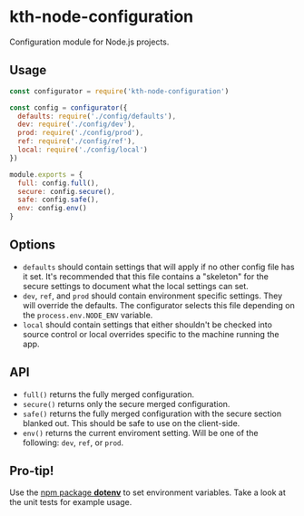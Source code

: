 # kth-node-configuration

Configuration module for Node.js projects.

## Usage

```javascript
const configurator = require('kth-node-configuration')

const config = configurator({
  defaults: require('./config/defaults'),
  dev: require('./config/dev'),
  prod: require('./config/prod'),
  ref: require('./config/ref'),
  local: require('./config/local')
})

module.exports = {
  full: config.full(),
  secure: config.secure(),
  safe: config.safe(),
  env: config.env()
}
```

## Options

- `defaults` should contain settings that will apply if no other config
  file has it set. It's recommended that this file contains a "skeleton"
  for the secure settings to document what the local settings can set.
- `dev`, `ref`, and `prod` should contain environment specific settings.
  They will override the defaults. The configurator selects this file
  depending on the `process.env.NODE_ENV` variable.
- `local` should contain settings that either shouldn't be checked into
  source control or local overrides specific to the machine running the
  app.   

## API

- `full()` returns the fully merged configuration.
- `secure()` returns only the secure merged configuration.
- `safe()` returns the fully merged configuration with the secure
  section blanked out. This should be safe to use on the client-side.
- `env()` returns the current enviroment setting. Will be one of the
  following: `dev`, `ref`, or `prod`.

## Pro-tip!

Use the [npm package __dotenv__][dotenv] to set environment variables.
Take a look at the unit tests for example usage.

[dotenv]: https://www.npmjs.com/package/dotenv
